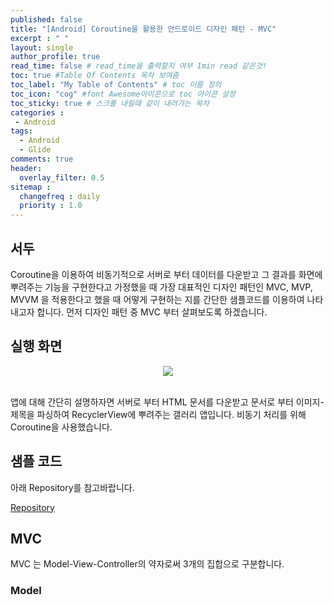 ```yaml
---
published: false
title: "[Android] Coroutine을 활용한 안드로이드 디자인 패턴 - MVC"	
excerpt : " "	
layout: single	
author_profile: true	
read_time: false # read_time을 출력할지 여부 1min read 같은것!	
toc: true #Table Of Contents 목차 보여줌	
toc_label: "My Table of Contents" # toc 이름 정의	
toc_icon: "cog" #font Awesome아이콘으로 toc 아이콘 설정	
toc_sticky: true # 스크롤 내릴때 같이 내려가는 목차	
categories :	
 - Android	
tags: 	
  - Android
  - Glide
comments: true	
header:	
  overlay_filter: 0.5	
sitemap :	
  changefreq : daily	
  priority : 1.0	
---
```


## 서두

Coroutine을 이용하여 비동기적으로 서버로 부터 데이터를 다운받고 그 결과를 화면에 뿌려주는 기능을 구현한다고 가정했을 때 가장 대표적인 디자인 패턴인 MVC, MVP, MVVM 을 적용한다고 했을 때 어떻게 구현하는 지를 간단한 샘플코드를 이용하여 나타 내고자 합니다. 먼저 디자인 패턴 중 MVC 부터 살펴보도록 하겠습니다.

## 실행 화면

<div align="center">
<img src="https://user-images.githubusercontent.com/35194820/117981811-5e049600-b370-11eb-97d4-52fca92cf356.gif" >
</div>
</br>

앱에 대해 간단히 설명하자면 서버로 부터 HTML 문서를 다운받고 문서로 부터 이미지-제목을 파싱하여 RecyclerView에 뿌려주는 갤러리 앱입니다. 비동기 처리를 위해 Coroutine을 사용했습니다.

## 샘플 코드

아래 Repository를 참고바랍니다.

[Repository](https://github.com/Origogi/Android-Coroutine-Galley-App)

## MVC

MVC 는 Model-View-Controller의 약자로써 3개의 집합으로 구분합니다.

### Model 

